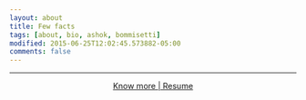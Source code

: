 ```yaml
---
layout: about
title: Few facts
tags: [about, bio, ashok, bommisetti]
modified: 2015-06-25T12:02:45.573882-05:00
comments: false
---
```


---

<center><a markdown="0" href="{{ site.url }}/resume" class="btn">Know more | Resume</a></center>